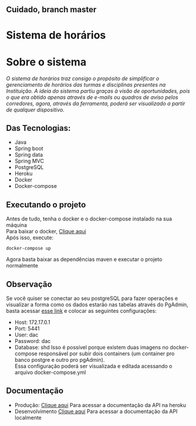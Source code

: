 ## Cuidado, branch master
# Sistema de horários
# Sobre o sistema

*O sistema de horários traz consigo o propósito de simplificar o gerenciamento de horários das turmas e disciplinas presentes na Instituição.
A ideia do sistema partiu graças à visão de oportunidades, pois o que era obtido apenas através de e-mails ou quadros de aviso pelos corredores, agora,
através da ferramenta, poderá ser visualizado a partir de qualquer dispositivo.*
## Das Tecnologias:
- Java
- Spring boot
- Spring data
- Spring MVC
- PostgreSQL
- Heroku
- Docker
- Docker-compose
## Executando o projeto

Antes de tudo, tenha o docker e o docker-compose instalado na sua máquina  
Para baixar o docker, [Clique aqui](https://docs.microsoft.com/pt-br/virtualization/windowscontainers/manage-docker/configure-docker-daemon)  
Após isso, execute:
```
docker-compose up
```
Agora basta baixar as dependências maven e executar o projeto normalmente

## Observação
Se você quiser se conectar ao seu postgreSQL para fazer operações e visualizar a forma como os dados estarão nas tabelas através do PgAdmin,
basta acessar [esse link](localhost:15432) e colocar as seguintes configurações:  
- Host: 172.17.0.1
- Port: 5441
- User: dac
- Password: dac
- Database: shd
Isso é possível porque existem duas imagens no docker-compose responsável por subir dois containers (um container pro banco postgre e outro pro pgAdmin).  
Essa configuração poderá ser visualizada e editada acessando o arquivo docker-compose.yml

## Documentação
- Produção:  [Clique aqui](https://sistema-de-horario.herokuapp.com/swagger-ui.html#/) Para acessar a documentação da API na heroku
- Desenvolvimento  [Clique aqui](http://localhost:8080/swagger-ui.html#/) Para acessar a documentação da API localmente
